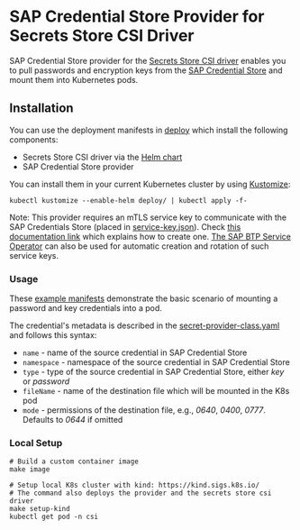 # SAP Credential Store Provider for Secrets Store CSI Driver 

SAP Credential Store provider for the [Secrets Store CSI driver](https://secrets-store-csi-driver.sigs.k8s.io/) enables you to pull passwords and encryption keys from the [SAP Credential Store](https://help.sap.com/docs/credential-store/sap-credential-store/what-is-sap-credential-store) and mount them into Kubernetes pods.

## Installation

You can use the deployment manifests in [deploy](./deploy/) which install the following components:

* Secrets Store CSI driver via the [Helm chart](https://artifacthub.io/packages/helm/secret-store-csi-driver/secrets-store-csi-driver)
* SAP Credential Store provider

You can install them in your current Kubernetes cluster by using [Kustomize](https://kustomize.io/):

```shell
kubectl kustomize --enable-helm deploy/ | kubectl apply -f-
```

Note: This provider requires an mTLS service key to communicate with the SAP Credentials Store (placed in [service-key.json](./deploy/service-key.json)). Check [this documentation link](https://help.sap.com/docs/credential-store/sap-credential-store/create-download-and-delete-service-key) which explains how to create one. [The SAP BTP Service Operator](https://github.com/SAP/sap-btp-service-operator) can also be used for automatic creation and rotation of such service keys.

### Usage

These [example manifests](./example/) demonstrate the basic scenario of mounting a password and key credentials into a pod.

The credential's metadata is described in the [secret-provider-class.yaml](./example/secret-provider-class.yaml) and follows this syntax:

* `name` - name of the source credential in SAP Credential Store
* `namespace` - namespace of the source credential in SAP Credential Store
* `type` - type of the source credential in SAP Credential Store, either *key* or *password*
* `fileName` - name of the destination file which will be mounted in the K8s pod
* `mode` - permissions of the destination file, e.g., *0640*, *0400*, *0777*. Defaults to *0644* if omitted

### Local Setup

```shell
# Build a custom container image
make image

# Setup local K8s cluster with kind: https://kind.sigs.k8s.io/
# The command also deploys the provider and the secrets store csi driver
make setup-kind
kubectl get pod -n csi
```